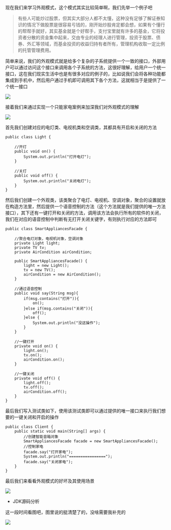 现在我们来学习外观模式，这个模式其实比较简单啊，我们先举一个例子吧

> 有些人可能炒过股票，但其实大部分人都不太懂，这种没有足够了解证券知识的情况下做股票是很容易亏钱的，刚开始炒股肯定都会想，如果有个懂行的帮帮手就好，其实基金就是个好帮手，支付宝里就有许多的基金，它将投资者分散的资金集中起来，交由专业的经理人进行管理，投资于股票、债券、外汇等领域，而基金投资的收益归持有者所有，管理机构收取一定比例的托管管理费用。

简单来说，我们的外观模式就是给多个复杂的子系统提供一个一致的接口，外部用户可以通过访问这个接口来调用各个子系统的方法，这很好理解，给用户一个统一接口，这在我们现实生活中也是有很多对应的例子的，比如说我们会将各种功能都集成到手机中，然后用户通过手机即可调用其下各个方法，这就相当于是提供了一个统一接口

![](D:/Rolin的学习笔记/youdaonote-pull/youdaonote/youdaonote-images/WEBRESOURCE17d71541e93d695a3576b865007148cb.png)

接着我们来通过实现一个只能家电案例来加深我们对外观模式的理解

![](D:/Rolin的学习笔记/youdaonote-pull/youdaonote/youdaonote-images/WEBRESOURCE3bb6435e74f2ba3d51af1d397a809e4d.png)

首先我们创建对应的电灯类、电视机类和空调类，其都具有开启和关闭的方法

```
public class Light {

    //开灯
    public void on() {
        System.out.println("打开电灯");
    }

    //关灯
    public void off() {
        System.out.println("关闭电灯");
    }
}
```

然后我们创建一个外观类，该类聚合了电灯、电视机、空调对象，聚合的设置就放在构造方法里，然后提供一个语音控制的方法（这个方法就是我们提供的唯一方法接口），其下还有一键打开和关闭的方法，调用该方法会执行所有的软件的关闭，我们在对应的语音控制中判断有无打开关闭关键字，有则执行对应的方法即可

```
public class SmartAppliancesFacade {

    //聚合电灯对象，电视机对象，空调对象
    private Light light;
    private TV tv;
    private AirCondition airCondition;

    public SmartAppliancesFacade() {
        light = new Light();
        tv = new TV();
        airCondition = new AirCondition();
    }

    //通过语音控制
    public void say(String msg){
        if(msg.contains("打开")){
            on();
        }else if(msg.contains("关闭")){
            off();
        }else {
            System.out.println("没这操作");
        }
    }

    //一键打开
    private void on() {
        light.on();
        tv.on();
        airCondition.on();
    }

    //一键关闭
    private void off() {
        light.off();
        tv.off();
        airCondition.off();
    }
}

```

最后我们写入测试类如下，使用该测试类即可以通过提供的唯一接口来执行我们想要的一键关闭和开启的操作

```
public class Client {
    public static void main(String[] args) {
        //创建智能音箱对象
        SmartAppliancesFacade facade = new SmartAppliancesFacade();
        //控制家电
        facade.say("打开家电");
        System.out.println("================");
        facade.say("关闭家电");
    }
}
```

最后我们来看看外观模式的好坏及其使用场景

![](D:/Rolin的学习笔记/youdaonote-pull/youdaonote/youdaonote-images/WEBRESOURCE0954c6a82d0209e846ee4e86b6cb13bd.png)

- JDK源码分析

这一段时间看图吧，图里说的挺清楚了的，没啥需要我补充的

![](D:/Rolin的学习笔记/youdaonote-pull/youdaonote/youdaonote-images/WEBRESOURCE4fa980075aa8c1ef339e3c6b424392e2.png)

